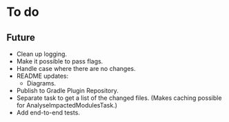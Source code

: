 # To do

## Future

* Clean up logging.
* Make it possible to pass flags.
* Handle case where there are no changes.
* README updates:
    * Diagrams.
* Publish to Gradle Plugin Repository.
* Separate task to get a list of the changed files. (Makes caching possible for AnalyseImpactedModulesTask.)
* Add end-to-end tests.

